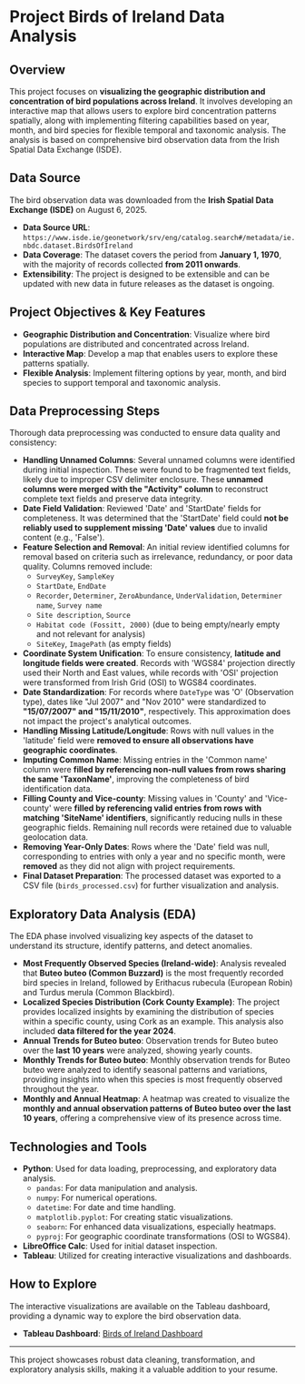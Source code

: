 # Project Birds of Ireland Data Analysis

## Overview
This project focuses on **visualizing the geographic distribution and concentration of bird populations across Ireland**. It involves developing an interactive map that allows users to explore bird concentration patterns spatially, along with implementing filtering capabilities based on year, month, and bird species for flexible temporal and taxonomic analysis. The analysis is based on comprehensive bird observation data from the Irish Spatial Data Exchange (ISDE).

## Data Source
The bird observation data was downloaded from the **Irish Spatial Data Exchange (ISDE)** on August 6, 2025.
*   **Data Source URL**: `https://www.isde.ie/geonetwork/srv/eng/catalog.search#/metadata/ie.nbdc.dataset.BirdsOfIreland`
*   **Data Coverage**: The dataset covers the period from **January 1, 1970**, with the majority of records collected **from 2011 onwards**.
*   **Extensibility**: The project is designed to be extensible and can be updated with new data in future releases as the dataset is ongoing.

## Project Objectives & Key Features
*   **Geographic Distribution and Concentration**: Visualize where bird populations are distributed and concentrated across Ireland.
*   **Interactive Map**: Develop a map that enables users to explore these patterns spatially.
*   **Flexible Analysis**: Implement filtering options by year, month, and bird species to support temporal and taxonomic analysis.

## Data Preprocessing Steps
Thorough data preprocessing was conducted to ensure data quality and consistency:
*   **Handling Unnamed Columns**: Several unnamed columns were identified during initial inspection. These were found to be fragmented text fields, likely due to improper CSV delimiter enclosure. These **unnamed columns were merged with the "Activity" column** to reconstruct complete text fields and preserve data integrity.
*   **Date Field Validation**: Reviewed 'Date' and 'StartDate' fields for completeness. It was determined that the 'StartDate' field could **not be reliably used to supplement missing 'Date' values** due to invalid content (e.g., 'False').
*   **Feature Selection and Removal**: An initial review identified columns for removal based on criteria such as irrelevance, redundancy, or poor data quality. Columns removed include:
    *   `SurveyKey`, `SampleKey`
    *   `StartDate`, `EndDate`
    *   `Recorder`, `Determiner`, `ZeroAbundance`, `UnderValidation`, `Determiner name`, `Survey name`
    *   `Site description`, `Source`
    *   `Habitat code (Fossitt, 2000)` (due to being empty/nearly empty and not relevant for analysis)
    *   `SiteKey`, `ImagePath` (as empty fields)
*   **Coordinate System Unification**: To ensure consistency, **latitude and longitude fields were created**. Records with 'WGS84' projection directly used their North and East values, while records with 'OSI' projection were transformed from Irish Grid (OSI) to WGS84 coordinates.
*   **Date Standardization**: For records where `DateType` was 'O' (Observation type), dates like "Jul 2007" and "Nov 2010" were standardized to **"15/07/2007" and "15/11/2010"**, respectively. This approximation does not impact the project's analytical outcomes.
*   **Handling Missing Latitude/Longitude**: Rows with null values in the 'latitude' field were **removed to ensure all observations have geographic coordinates**.
*   **Imputing Common Name**: Missing entries in the 'Common name' column were **filled by referencing non-null values from rows sharing the same 'TaxonName'**, improving the completeness of bird identification data.
*   **Filling County and Vice-county**: Missing values in 'County' and 'Vice-county' were **filled by referencing valid entries from rows with matching 'SiteName' identifiers**, significantly reducing nulls in these geographic fields. Remaining null records were retained due to valuable geolocation data.
*   **Removing Year-Only Dates**: Rows where the 'Date' field was null, corresponding to entries with only a year and no specific month, were **removed** as they did not align with project requirements.
*   **Final Dataset Preparation**: The processed dataset was exported to a CSV file (`birds_processed.csv`) for further visualization and analysis.

## Exploratory Data Analysis (EDA)
The EDA phase involved visualizing key aspects of the dataset to understand its structure, identify patterns, and detect anomalies.
*   **Most Frequently Observed Species (Ireland-wide)**: Analysis revealed that **Buteo buteo (Common Buzzard)** is the most frequently recorded bird species in Ireland, followed by Erithacus rubecula (European Robin) and Turdus merula (Common Blackbird).
*   **Localized Species Distribution (Cork County Example)**: The project provides localized insights by examining the distribution of species within a specific county, using Cork as an example. This analysis also included **data filtered for the year 2024**.
*   **Annual Trends for Buteo buteo**: Observation trends for Buteo buteo over the **last 10 years** were analyzed, showing yearly counts.
*   **Monthly Trends for Buteo buteo**: Monthly observation trends for Buteo buteo were analyzed to identify seasonal patterns and variations, providing insights into when this species is most frequently observed throughout the year.
*   **Monthly and Annual Heatmap**: A heatmap was created to visualize the **monthly and annual observation patterns of Buteo buteo over the last 10 years**, offering a comprehensive view of its presence across time.

## Technologies and Tools
*   **Python**: Used for data loading, preprocessing, and exploratory data analysis.
    *   `pandas`: For data manipulation and analysis.
    *   `numpy`: For numerical operations.
    *   `datetime`: For date and time handling.
    *   `matplotlib.pyplot`: For creating static visualizations.
    *   `seaborn`: For enhanced data visualizations, especially heatmaps.
    *   `pyproj`: For geographic coordinate transformations (OSI to WGS84).
*   **LibreOffice Calc**: Used for initial dataset inspection.
*   **Tableau**: Utilized for creating interactive visualizations and dashboards.

## How to Explore
The interactive visualizations are available on the Tableau dashboard, providing a dynamic way to explore the bird observation data.
*   **Tableau Dashboard**: [Birds of Ireland Dashboard]([https://public.tableau.com/views/Birds_of_Ireland/Dashboard1_1?:language=en-US&:sid=&:redirect=auth&:display_count=n&:origin=viz_share_link])
---

This project showcases robust data cleaning, transformation, and exploratory analysis skills, making it a valuable addition to your resume.
